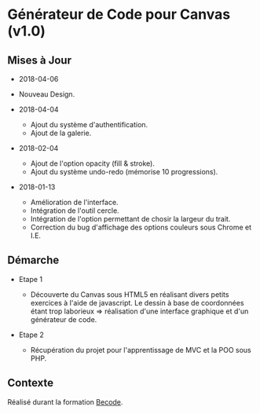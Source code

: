 # Générateur de Code pour Canvas (v1.0)

## Mises à Jour

* 2018-04-06
 * Nouveau Design.

* 2018-04-04
  * Ajout du système d'authentification.
  * Ajout de la galerie.

* 2018-02-04
  * Ajout de l'option opacity (fill & stroke).
  * Ajout du système undo-redo (mémorise 10 progressions).
  
* 2018-01-13
  * Amélioration de l'interface.
  * Intégration de l'outil cercle.
  * Intégration de l'option permettant de chosir la largeur du trait.
  * Correction du bug d'affichage des options couleurs sous Chrome et I.E.
  
## Démarche

* Etape 1

  * Découverte du Canvas sous HTML5 en réalisant divers petits exercices à l'aide de javascript. Le dessin à base de coordonnées  étant trop laborieux => réalisation d'une interface graphique et d'un générateur de code.

* Etape 2
  
  * Récupération du projet pour l'apprentissage de MVC et la POO sous PHP.
  
## Contexte

Réalisé durant la formation [Becode](http://www.becode.org/).
